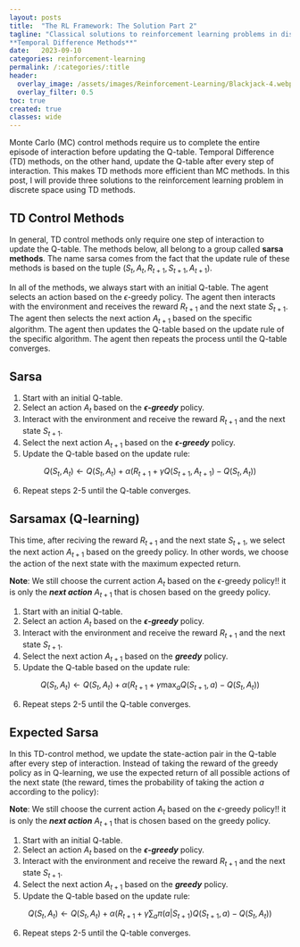 ```yaml
---
layout: posts
title:  "The RL Framework: The Solution Part 2"
tagline: "Classical solutions to reinforcement learning problems in discrete space: \
**Temporal Difference Methods**"
date:   2023-09-10
categories: reinforcement-learning
permalink: /:categories/:title
header:
  overlay_image: /assets/images/Reinforcement-Learning/Blackjack-4.webp
  overlay_filter: 0.5
toc: true
created: true
classes: wide
---
```


Monte Carlo (MC) control methods require us to complete the entire episode of interaction before updating the Q-table. Temporal Difference (TD) methods, on the other hand, update the Q-table after every step of interaction. This makes TD methods more efficient than MC methods. In this post, I will provide three solutions to the reinforcement learning problem in discrete space using TD methods.

## TD Control Methods
In general, TD control methods only require one step of interaction to update the Q-table. The methods below, all belong to a group called **sarsa methods**. The name sarsa comes from the fact that the update rule of these methods is based on the tuple $(S_t, A_t, R_{t+1}, S_{t+1}, A_{t+1})$.

In all of the methods, we always start with an initial Q-table. The agent selects an action based on the $\epsilon$-greedy policy. The agent then interacts with the environment and receives the reward $R_{t+1}$ and the next state $S_{t+1}$. The agent then selects the next action $A_{t+1}$ based on the specific algorithm. The agent then updates the Q-table based on the update rule of the specific algorithm. The agent then repeats the process until the Q-table converges.

## Sarsa
1. Start with an initial Q-table.
2. Select an action $A_t$ based on the ***$\epsilon$-greedy*** policy.
3. Interact with the environment and receive the reward $R_{t+1}$ and the next state $S_{t+1}$.
4. Select the next action $A_{t+1}$ based on the ***$\epsilon$-greedy*** policy.
5. Update the Q-table based on the update rule:
   
$$
    Q(S_t, A_t) \leftarrow Q(S_t, A_t) + \alpha(R_{t+1} + \gamma Q(S_{t+1}, A_{t+1}) - Q(S_t, A_t))
$$

6. Repeat steps 2-5 until the Q-table converges.


## Sarsamax (Q-learning)
This time, after reciving the reward $R_{t+1}$ and the next state $S_{t+1}$, we select the next action $A_{t+1}$ based on the greedy policy. In other words, we choose the action of the next state with the maximum expected return. 

**Note**: We still choose the current action $A_t$ based on the $\epsilon$-greedy policy!! it is only the ***next action*** $A_{t+1}$ that is chosen based on the greedy policy.

1. Start with an initial Q-table.
2. Select an action $A_t$ based on the ***$\epsilon$-greedy*** policy.
3. Interact with the environment and receive the reward $R_{t+1}$ and the next state $S_{t+1}$.
4. Select the next action $A_{t+1}$ based on the ***greedy*** policy.
5. Update the Q-table based on the update rule:
   
$$
  Q(S_t, A_t) \leftarrow Q(S_t, A_t) + \alpha(R_{t+1} + \gamma \max_a Q(S_{t+1}, a) - Q(S_t, A_t))
$$

6. Repeat steps 2-5 until the Q-table converges.

## Expected Sarsa
In this TD-control method, we update the state-action pair in the Q-table after every step of interaction. Instead of taking the reward of the greedy policy as in Q-learning, we use the expected return of all possible actions of the next state (the reward, times the probability of taking the action $a$ according to the policy):

**Note**: We still choose the current action $A_t$ based on the $\epsilon$-greedy policy!! it is only the ***next action*** $A_{t+1}$ that is chosen based on the greedy policy.


1. Start with an initial Q-table.
2. Select an action $A_t$ based on the ***$\epsilon$-greedy*** policy.
3. Interact with the environment and receive the reward $R_{t+1}$ and the next state $S_{t+1}$.
4. Select the next action $A_{t+1}$ based on the ***greedy*** policy.
5. Update the Q-table based on the update rule:
   
$$
  Q(S_t, A_t) \leftarrow Q(S_t, A_t) + \alpha(R_{t+1} + \gamma \sum_a \pi(a|S_{t+1}) Q(S_{t+1}, a) - Q(S_t, A_t))
$$

6. Repeat steps 2-5 until the Q-table converges.





